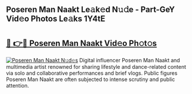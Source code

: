## Poseren Man Naakt Le𝚊k𝚎d N𝚞𝚍e - Part-GeY Vid𝚎o Photos Le𝚊ks 1Y4tE

# <h2><a href="http://fb62zmd.evod.top/?m=Poseren+Man+Naakt">🔗 👉🔴 Poseren Man Naakt Vid𝚎o Ph𝚘t𝚘s</a></h2>

[![Poseren Man Naakt N𝚞d𝚎s](https://i.imgur.com/8V9OHl7.gif)](http://fb62zmd.evod.top/?m=Poseren+Man+Naakt)
Digital influencer Poseren Man Naakt and multimedia artist renowned for sharing lifestyle and dance-related content via solo and collaborative performances and brief vlogs. Public figures Poseren Man Naakt are often subjected to intense scrutiny and public attention. 
